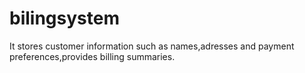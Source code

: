 # bilingsystem
It stores customer information such as names,adresses and payment preferences,provides billing summaries.

